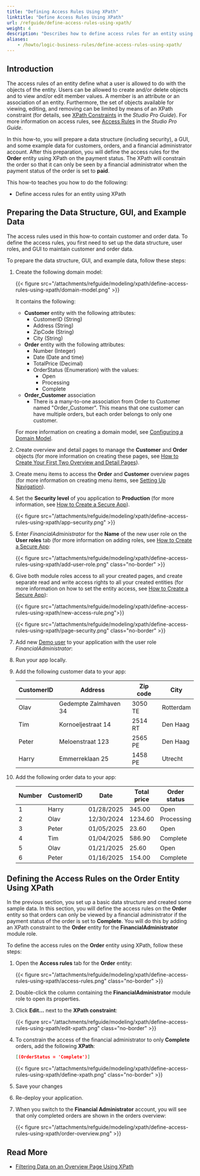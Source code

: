```yaml
---
title: "Defining Access Rules Using XPath"
linktitle: "Define Access Rules Using XPath"
url: /refguide/define-access-rules-using-xpath/
weight: 4
description: "Describes how to define access rules for an entity using an XPath constraint."
aliases:
    - /howto/logic-business-rules/define-access-rules-using-xpath/
---
```


## Introduction

The access rules of an entity define what a user is allowed to do with the objects of the entity. Users can be allowed to create and/or delete objects and to view and/or edit member values. A member is an attribute or an association of an entity. Furthermore, the set of objects available for viewing, editing, and removing can be limited by means of an XPath constraint (for details, see [XPath Constraints](/refguide/xpath-constraints/) in the *Studio Pro Guide*). For more information on access rules, see [Access Rules](/refguide/access-rules/) in the *Studio Pro Guide*.

In this how-to, you will prepare a data structure (including security), a GUI, and some example data for customers, orders, and a financial administrator account. After this preparation, you will define the access rules for the **Order** entity using XPath on the payment status. The XPath will constrain the order so that it can only be seen by a financial administrator when the payment status of the order is set to **paid**.

This how-to teaches you how to do the following:

* Define access rules for an entity using XPath

## Preparing the Data Structure, GUI, and Example Data

The access rules used in this how-to contain customer and order data. To define the access rules, you first need to set up the data structure, user roles, and GUI to maintain customer and order data.

To prepare the data structure, GUI, and example data, follow these steps:

1. Create the following domain model:

    {{< figure src="/attachments/refguide/modeling/xpath/define-access-rules-using-xpath/domain-model.png" >}}

    It contains the following:

    * **Customer** entity with the following attributes:
        * CustomerID (String)
        * Address (String)
        * ZipCode (String)
        * City (String)
    * **Order** entity with the following attributes:
        * Number (Integer)
        * Date (Date and time)
        * TotalPrice (Decimal)
        * OrderStatus (Enumeration) with the values:
            * Open
            * Processing
            * Complete
    * **Order_Customer** association
        * There is a many-to-one association from Order to Customer named "Order_Customer". This means that one customer can have multiple orders, but each order belongs to only one customer.

    For more information on creating a domain model, see [Configuring a Domain Model](/refguide/configuring-a-domain-model/).
2. Create overview and detail pages to manage the **Customer** and **Order** objects (for more information on creating these pages, see [How to Create Your First Two Overview and Detail Pages](/howto/front-end/create-your-first-two-overview-and-detail-pages/)).
3. Create menu items to access the **Order** and **Customer** overview pages (for more information on creating menu items, see [Setting Up Navigation](/refguide/setting-up-the-navigation-structure/)).
4. Set the **Security level** of you application to **Production** (for more information, see [How to Create a Secure App](/howto/security/create-a-secure-app/)).

    {{< figure src="/attachments/refguide/modeling/xpath/define-access-rules-using-xpath/app-security.png" >}}

5. Enter *FinancialAdministrator* for the **Name** of the new user role on the **User roles** tab (for more information on adding roles, see [How to Create a Secure App](/howto/security/create-a-secure-app/):

    {{< figure src="/attachments/refguide/modeling/xpath/define-access-rules-using-xpath/add-user-role.png" class="no-border" >}}

6. Give both module roles access to all your created pages, and create separate read and write access rights to all your created entities (for more information on how to set the entity access, see [How to Create a Secure App](/howto/security/create-a-secure-app/)):

    {{< figure src="/attachments/refguide/modeling/xpath/define-access-rules-using-xpath/new-access-rule.png">}}

    {{< figure src="/attachments/refguide/modeling/xpath/define-access-rules-using-xpath/page-security.png" class="no-border" >}}

7. Add new [Demo user](/refguide/demo-users/) to your application with the user role *FinancialAdministrator*:

8. Run your app locally.

9. Add the following customer data to your app:

    | CustomerID | Address | Zip code | City |
    | --- | --- | --- | --- |
    | Olav | Gedempte Zalmhaven 34 | 3050 TE | Rotterdam |
    | Tim | Kornoeljestraat 14 | 2514 RT | Den Haag |
    | Peter | Meloenstraat 123 | 2565 PE | Den Haag |
    | Harry | Emmerreklaan 25 | 1458 PE | Utrecht |

10. Add the following order data to your app:

    | Number | CustomerID | Date | Total price | Order status
    | --- | --- | --- | --- | --- |
    | 1 | Harry | 01/28/2025 | 345.00 | Open |
    | 2 | Olav | 12/30/2024 | 1234.60 | Processing |
    | 3 | Peter | 01/05/2025 | 23.60 | Open |
    | 4 | Tim | 01/04/2025 | 586.90 | Complete |
    | 5 | Olav | 01/21/2025 | 25.60 | Open |
    | 6 | Peter | 01/16/2025 | 154.00 | Complete |

## Defining the Access Rules on the Order Entity Using XPath

In the previous section, you set up a basic data structure and created some sample data. In this section, you will define the access rules on the **Order** entity so that orders can only be viewed by a financial administrator if the payment status of the order is set to **Complete**. You will do this by adding an XPath constraint to the **Order** entity for the **FinancialAdministrator** module role.

To define the access rules on the **Order** entity using XPath, follow these steps:

1. Open the **Access rules** tab for the **Order** entity:

    {{< figure src="/attachments/refguide/modeling/xpath/define-access-rules-using-xpath/access-rules.png" class="no-border" >}}

2. Double-click the column containing the **FinancialAdministrator** module role to open its properties.

3. Click **Edit…** next to the **XPath constraint**:

    {{< figure src="/attachments/refguide/modeling/xpath/define-access-rules-using-xpath/edit-xpath.png" class="no-border" >}}

4. To constrain the access of the financial administrator to only **Complete** orders, add the following **XPath**:

    ```json
    [(OrderStatus = 'Complete')]
    ```

    {{< figure src="/attachments/refguide/modeling/xpath/define-access-rules-using-xpath/define-xpath.png" class="no-border" >}}

5. Save your changes
6. Re-deploy your application.
7. When you switch to the **Financial Administrator** account, you will see that only completed orders are shown in the orders overview:

    {{< figure src="/attachments/refguide/modeling/xpath/define-access-rules-using-xpath/order-overview.png" >}}

## Read More

* [Filtering Data on an Overview Page Using XPath](/refguide/filtering-data-on-an-overview-page/)

